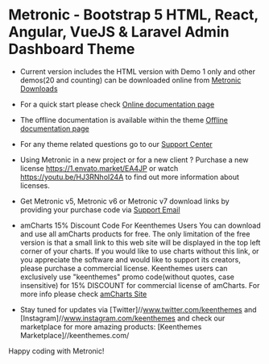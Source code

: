 # Metronic - Bootstrap 5 HTML, React, Angular, VueJS & Laravel Admin Dashboard Theme

- Current version includes the HTML version with Demo 1 only and other demos(20 and counting) can be downloaded online from [Metronic Downloads](//devs.keenthemes.com/metronic)

- For a quick start please check [Online documentation page](//preview.keenthemes.com/metronic8/demo1/documentation/getting-started.html)

- The offline documentation is available within the theme [Offline documentation page](//theme/dist/demo1/documentation/getting-started.html)

- For any theme related questions go to our [Support Center](//devs.keenthemes.com)

- Using Metronic in a new project or for a new client ? Purchase a new license https://1.envato.market/EA4JP or watch https://youtu.be/HJ3RNhoI24A to find out more information about licenses.

- Get Metronic v5, Metronic v6 or Metronic v7 download links by providing your purchase code via [Support Email](mailto://support@keenthemes.com)

- amCharts 15% Discount Code For Keenthemes Users
  You can download and use all amCharts products for free. The only limitation of the free version is that a small link to this web site will be 
  displayed in the top left corner of your charts. If you would like to use charts without this link, or you appreciate the software and would 
  like to support its creators, please purchase a commercial license. Keenthemes users can exclusively use "keenthemes" promo 
  code(without quotes, case insensitive) for 15% DISCOUNT for commercial license of amCharts. For more info please check [amCharts Site](www.amcharts.com/)

- Stay tuned for updates via [Twitter]//www.twitter.com/keenthemes and [Instagram]//www.instagram.com/keenthemes and 
  check our marketplace for more amazing products: [Keenthemes Marketplace]//keenthemes.com/

Happy coding with Metronic!
